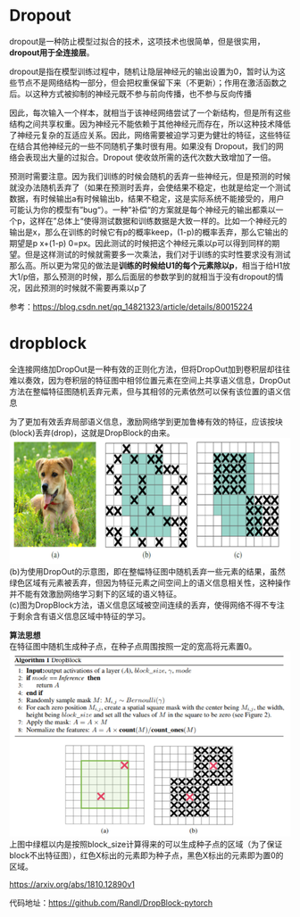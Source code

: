 # Dropout
dropout是一种防止模型过拟合的技术，这项技术也很简单，但是很实用，**dropout用于全连接层**。  

dropout是指在模型训练过程中，随机让隐层神经元的输出设置为0，暂时认为这些节点不是网络结构一部分，但会把权重保留下来（不更新）；作用在激活函数之后。以这种方式被抑制的神经元既不参与前向传播，也不参与反向传播    

因此，每次输入一个样本，就相当于该神经网络尝试了一个新结构，但是所有这些结构之间共享权重。因为神经元不能依赖于其他神经元而存在，所以这种技术降低了神经元复杂的互适应关系。因此，网络需要被迫学习更为健壮的特征，这些特征在结合其他神经元的一些不同随机子集时很有用。如果没有 Dropout，我们的网络会表现出大量的过拟合。Dropout 使收敛所需的迭代次数大致增加了一倍。  

预测时需要注意。因为我们训练的时候会随机的丢弃一些神经元，但是预测的时候就没办法随机丢弃了（如果在预测时丢弃，会使结果不稳定，也就是给定一个测试数据，有时候输出a有时候输出b，结果不稳定，这是实际系统不能接受的，用户可能认为你的模型有”bug“）。一种”补偿“的方案就是每个神经元的输出都乘以一个p，这样在”总体上“使得测试数据和训练数据是大致一样的。比如一个神经元的输出是x，那么在训练的时候它有p的概率keep，(1-p)的概率丢弃，那么它输出的期望是p x+(1-p) 0=px。因此测试的时候把这个神经元乘以p可以得到同样的期望。但是这样测试的时候就需要多一次乘法，我们对于训练的实时性要求没有测试那么高。所以更为常见的做法是**训练的时候给U1的每个元素除以p**，相当于给H1放大1/p倍，那么预测的时候，那么后面层的参数学到的就相当于没有dropout的情况，因此预测的时候就不需要再乘以p了  

参考：https://blog.csdn.net/qq_14821323/article/details/80015224

# dropblock
全连接网络加DropOut是一种有效的正则化方法，但将DropOut加到卷积层却往往难以奏效，因为卷积层的特征图中相邻位置元素在空间上共享语义信息，DropOut方法在整幅特征图随机丢弃元素，但与其相邻的元素依然可以保有该位置的语义信息  

为了更加有效丢弃局部语义信息，激励网络学到更加鲁棒有效的特征，应该按块(block)丢弃(drop)，这就是DropBlock的由来。    
![](image/dropblock-1.png)  
(b)为使用DropOut的示意图，即在整幅特征图中随机丢弃一些元素的结果，虽然绿色区域有元素被丢弃，但因为特征元素之间空间上的语义信息相关性，这种操作并不能有效激励网络学习剩下的区域的语义特征。  
(c)图为DropBlock方法，语义信息区域被空间连续的丢弃，使得网络不得不专注于剩余含有语义信息区域中特征的学习。  

**算法思想**  
在特征图中随机生成种子点，在种子点周围按照一定的宽高将元素置0。  
![](image/dropblock-2.png)  
上图中绿框以内是按照block_size计算得来的可以生成种子点的区域（为了保证block不出特征图），红色X标出的元素即为种子点，黑色X标出的元素即为置0的区域。  


https://arxiv.org/abs/1810.12890v1  
  
代码地址：https://github.com/Randl/DropBlock-pytorch

  

